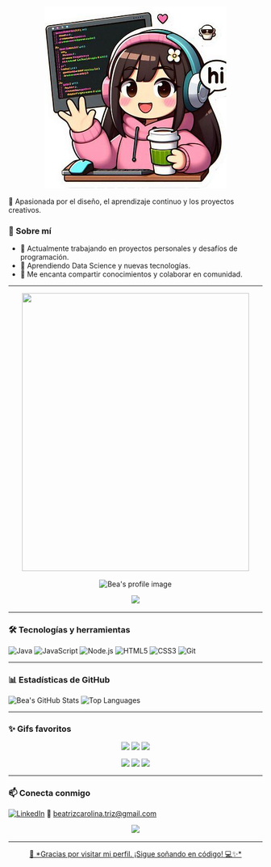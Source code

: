 <p align="center">
  <img src="https://github.com/Bea-C-H/Bea-C-H/blob/main/foto1.jpg?raw=true">
</p>

🎨 Apasionada por el diseño, el aprendizaje continuo y los proyectos creativos.


### 🚀 Sobre mí

- 🔭 Actualmente trabajando en proyectos personales y desafíos de programación.
- 🌱 Aprendiendo Data Science y nuevas tecnologías.
- 💬 Me encanta compartir conocimientos y colaborar en comunidad.

 ---

<!-- Banner -->
<p align="center">
  <img src="https://assets.pinterest.com/ext/embed.html?id=620863498667357877" height="550" width="450" frameborder="0" scrolling="no" ></iframe>
</p>

<!-- Imagen de perfil -->
<p align="center">
  <img src="https://raw.githubusercontent.com/Bea-C-H/Bea-C-H/main/profile-pink.png" alt="Bea's profile image" width="200">
</p>

<!-- Mensaje animado -->
<p align="center">
  <img src="https://readme-typing-svg.demolab.com/?lines=¡Hola,+soy+Bea!+💻;Full+Stack+Developer+🌸;Amante+del+aprendizaje+y+la+creatividad!;Bienvenida+a+mi+perfil+de+GitHub!&center=true&width=500&height=50">
</p>

---


### 🛠 Tecnologías y herramientas

![Java](https://img.shields.io/badge/Java-ED8B00?style=for-the-badge&logo=java&logoColor=white)
![JavaScript](https://img.shields.io/badge/JavaScript-F7DF1E?style=for-the-badge&logo=javascript&logoColor=black)
![Node.js](https://img.shields.io/badge/Node.js-339933?style=for-the-badge&logo=node.js&logoColor=white)
![HTML5](https://img.shields.io/badge/HTML5-E34F26?style=for-the-badge&logo=html5&logoColor=white)
![CSS3](https://img.shields.io/badge/CSS3-1572B6?style=for-the-badge&logo=css3&logoColor=white)
![Git](https://img.shields.io/badge/Git-F05032?style=for-the-badge&logo=git&logoColor=white)

---

### 📊 Estadísticas de GitHub

![Bea's GitHub Stats](https://github-readme-stats.vercel.app/api?username=Bea-C-H&show_icons=true&theme=radical&title_color=ff69b4&icon_color=ff69b4)
![Top Languages](https://github-readme-stats.vercel.app/api/top-langs/?username=Bea-C-H&layout=compact&theme=radical&title_color=ff69b4)

---
### ✨ Gifs favoritos

<p align="center">
  <img src="https://media.giphy.com/media/l4FGuhL4U2WyjdkaY/giphy.gif" width="200">
  <img src="https://media.giphy.com/media/xUPGcguWZHRC2HyBRS/giphy.gif" width="200">
  <img src="https://media.giphy.com/media/l3q2zbskZp4K9Syc0/giphy.gif" width="200">
</p>

<p align="center">
  <img src="https://media.giphy.com/media/l2QDM9Jnim1YVILXa/giphy.gif" width="200">
  <img src="https://media.giphy.com/media/l3q2K5jinAlChoCLS/giphy.gif" width="200">
  <img src="https://media.giphy.com/media/l4FGI8GoTL7N4DsyI/giphy.gif" width="200">
</p>

---

### 📫 Conecta conmigo

[![LinkedIn](https://img.shields.io/badge/LinkedIn-0077B5?style=for-the-badge&logo=linkedin&logoColor=white)](www.linkedin.com/in/beatriz-castro-hermosilla)
📧 beatrizcarolina.triz@gmail.com

<p align="center">
  <a href="https://www.linkedin.com/in/tuusuario">
    <img src="https://img.shields.io/badge/LinkedIn-0077B5?style=for-the-badge&logo=linkedin&logoColor=white">
 </p>

---

<p align="center">
🌷 *Gracias por visitar mi perfil. ¡Sigue soñando en código! 💻✨*
</p>

